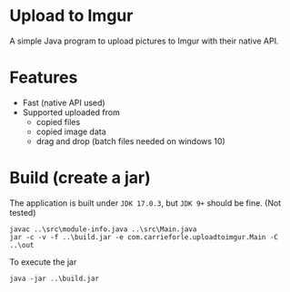 # Upload to Imgur

A simple Java program to upload pictures to Imgur with their native API.

# Features

- Fast (native API used)
- Supported uploaded from
    - copied files
    - copied image data
    - drag and drop (batch files needed on windows 10)

# Build (create a jar)

The application is built under `JDK 17.0.3`, but `JDK 9+` should be fine. (Not tested)

    javac ..\src\module-info.java ..\src\Main.java  
    jar -c -v -f ..\build.jar -e com.carrieforle.uploadtoimgur.Main -C ..\out

To execute the jar

    java -jar ..\build.jar